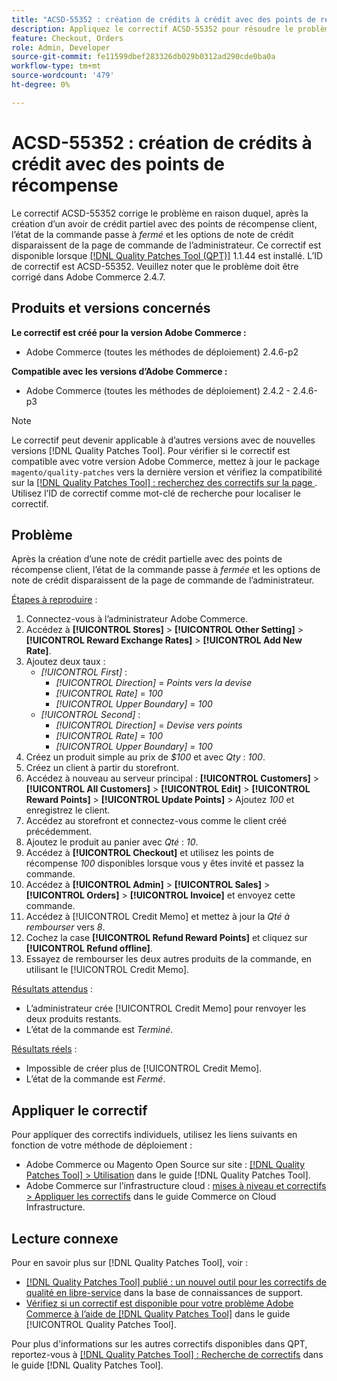 ```yaml
---
title: "ACSD-55352 : création de crédits à crédit avec des points de récompense"
description: Appliquez le correctif ACSD-55352 pour résoudre le problème Adobe Commerce en raison duquel, après la création d’un avoir partiel avec des points de récompense client, l’état de la commande passe à *fermé* et les options de note de crédit disparaissent de la page de commande de l’administrateur.
feature: Checkout, Orders
role: Admin, Developer
source-git-commit: fe11599dbef283326db029b0312ad290cde0ba0a
workflow-type: tm+mt
source-wordcount: '479'
ht-degree: 0%

---
```


# ACSD-55352 : création de crédits à crédit avec des points de récompense

Le correctif ACSD-55352 corrige le problème en raison duquel, après la création d’un avoir de crédit partiel avec des points de récompense client, l’état de la commande passe à *fermé* et les options de note de crédit disparaissent de la page de commande de l’administrateur. Ce correctif est disponible lorsque [[!DNL Quality Patches Tool (QPT)]](https://experienceleague.adobe.com/en/docs/commerce-knowledge-base/kb/announcements/commerce-announcements/magento-quality-patches-released-new-tool-to-self-serve-quality-patches) 1.1.44 est installé. L’ID de correctif est ACSD-55352. Veuillez noter que le problème doit être corrigé dans Adobe Commerce 2.4.7.

## Produits et versions concernés

**Le correctif est créé pour la version Adobe Commerce :**

* Adobe Commerce (toutes les méthodes de déploiement) 2.4.6-p2

**Compatible avec les versions d’Adobe Commerce :**

* Adobe Commerce (toutes les méthodes de déploiement) 2.4.2 - 2.4.6-p3

>[!NOTE]
>
>Le correctif peut devenir applicable à d’autres versions avec de nouvelles versions [!DNL Quality Patches Tool]. Pour vérifier si le correctif est compatible avec votre version Adobe Commerce, mettez à jour le package `magento/quality-patches` vers la dernière version et vérifiez la compatibilité sur la [[!DNL Quality Patches Tool] : recherchez des correctifs sur la page ](https://experienceleague.adobe.com/tools/commerce-quality-patches/index.html). Utilisez l’ID de correctif comme mot-clé de recherche pour localiser le correctif.

## Problème

Après la création d’une note de crédit partielle avec des points de récompense client, l’état de la commande passe à *fermée* et les options de note de crédit disparaissent de la page de commande de l’administrateur.

<u>Étapes à reproduire</u> :

1. Connectez-vous à l’administrateur Adobe Commerce.
2. Accédez à **[!UICONTROL Stores]** > **[!UICONTROL Other Setting]** > **[!UICONTROL Reward Exchange Rates]** > **[!UICONTROL Add New Rate]**.
3. Ajoutez deux taux :
   * *[!UICONTROL First]* :
      * *[!UICONTROL Direction]* = *Points vers la devise*
      * *[!UICONTROL Rate]* = *100*
      * *[!UICONTROL Upper Boundary]* = *100*
   * *[!UICONTROL Second]* :
      * *[!UICONTROL Direction]* = *Devise vers points*
      * *[!UICONTROL Rate]* = *100*
      * *[!UICONTROL Upper Boundary]* = *100*
4. Créez un produit simple au prix de *$100* et avec *Qty* : *100*.
5. Créez un client à partir du storefront.
6. Accédez à nouveau au serveur principal : **[!UICONTROL Customers]** > **[!UICONTROL All Customers]** > **[!UICONTROL Edit]** > **[!UICONTROL Reward Points]** > **[!UICONTROL Update Points]** > Ajoutez *100* et enregistrez le client.
7. Accédez au storefront et connectez-vous comme le client créé précédemment.
8. Ajoutez le produit au panier avec *Qté* : *10*.
9. Accédez à **[!UICONTROL Checkout]** et utilisez les points de récompense *100* disponibles lorsque vous y êtes invité et passez la commande.
10. Accédez à **[!UICONTROL Admin]** > **[!UICONTROL Sales]** > **[!UICONTROL Orders]** > **[!UICONTROL Invoice]** et envoyez cette commande.
11. Accédez à [!UICONTROL Credit Memo] et mettez à jour la *Qté à rembourser* vers *8*.
12. Cochez la case **[!UICONTROL Refund Reward Points]** et cliquez sur **[!UICONTROL Refund offline]**.
13. Essayez de rembourser les deux autres produits de la commande, en utilisant le [!UICONTROL Credit Memo].

<u>Résultats attendus</u> :

* L’administrateur crée [!UICONTROL Credit Memo] pour renvoyer les deux produits restants.
* L’état de la commande est *Terminé*.

<u>Résultats réels</u> :

* Impossible de créer plus de [!UICONTROL Credit Memo].
* L’état de la commande est *Fermé*.

## Appliquer le correctif

Pour appliquer des correctifs individuels, utilisez les liens suivants en fonction de votre méthode de déploiement :

* Adobe Commerce ou Magento Open Source sur site : [[!DNL Quality Patches Tool] > Utilisation](/help/tools/quality-patches-tool/usage.md) dans le guide [!DNL Quality Patches Tool].
* Adobe Commerce sur l’infrastructure cloud : [mises à niveau et correctifs > Appliquer les correctifs](https://experienceleague.adobe.com/docs/commerce-cloud-service/user-guide/develop/upgrade/apply-patches.html) dans le guide Commerce on Cloud Infrastructure.

## Lecture connexe

Pour en savoir plus sur [!DNL Quality Patches Tool], voir :

* [[!DNL Quality Patches Tool] publié : un nouvel outil pour les correctifs de qualité en libre-service](https://experienceleague.adobe.com/en/docs/commerce-knowledge-base/kb/announcements/commerce-announcements/magento-quality-patches-released-new-tool-to-self-serve-quality-patches) dans la base de connaissances de support.
* [Vérifiez si un correctif est disponible pour votre problème Adobe Commerce à l’aide de  [!DNL Quality Patches Tool]](/help/tools/quality-patches-tool/patches-available-in-qpt/check-patch-for-magento-issue-with-magento-quality-patches.md) dans le guide [!UICONTROL Quality Patches Tool].


Pour plus d&#39;informations sur les autres correctifs disponibles dans QPT, reportez-vous à [[!DNL Quality Patches Tool] : Recherche de correctifs](https://experienceleague.adobe.com/tools/commerce-quality-patches/index.html) dans le guide [!DNL Quality Patches Tool].
